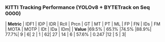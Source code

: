 ### KITTI Tracking Performance (YOLOv8 + BYTETrack on Seq 0000)

| **Metric** | IDF1 |  IDP  | IDR |  Rcll | Prcn | GT | MT | PT | ML | FP | FN | IDs | FM  | MOTA | MOTP | IDt | IDa | IDm|
| **Value** |69.5% | 65.1% |74.5% |88.9%| 77.7%|  9 |  6|   2  | 1  | 62|  27 |  14 |  6  | 57.6% | 0.247 |12  | 5 |   3|




